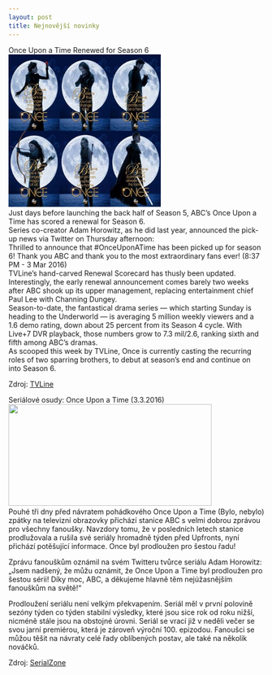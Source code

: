 ```yaml
---
layout: post
title: Nejnovější novinky
---
```




<p>Once Upon a Time Renewed for Season 6 <br>
<img src="https://raw.githubusercontent.com/453255/453255.github.io/master/images/heh.jpg" width="300" height="300"><br>
Just days before launching the back half of Season 5, ABC’s Once Upon a Time has scored a renewal for Season 6.<br>
Series co-creator Adam Horowitz, as he did last year, announced the pick-up news via Twitter on Thursday afternoon:<br>
Thrilled to announce that #OnceUponATime has been picked up for season 6! Thank you ABC and thank you to the most extraordinary fans ever! (8:37 PM - 3 Mar 2016)<br>
TVLine’s hand-carved Renewal Scorecard has thusly been updated.<br>
Interestingly, the early renewal announcement comes barely two weeks after ABC shook up its upper management, replacing entertainment chief Paul Lee with Channing Dungey.<br>
Season-to-date, the fantastical drama series — which starting Sunday is heading to the Underworld — is averaging 5 million weekly viewers and a 1.6 demo rating, down about 25 percent from its Season 4 cycle. With Live+7 DVR playback, those numbers grow to 7.3 mil/2.6, ranking sixth and fifth among ABC’s dramas.<br>
As scooped this week by TVLine, Once is currently casting the recurring roles of two sparring brothers, to debut at season’s end and continue on into Season 6.</p>

Zdroj: <u><a href="http://tvline.com/2016/03/03/once-upon-a-time-renewed-season-6/">TVLine</a></u>

<p>Seriálové osudy: Once Upon a Time (3.3.2016)<br>
<img src="https://upload.wikimedia.org/wikipedia/pt/b/b0/Once_Upon_a_Time_title_card.jpg" width="400" height="200"><br>
Pouhé tři dny před návratem pohádkového Once Upon a Time (Bylo, nebylo) zpátky na televizní obrazovky přichází stanice ABC s velmi dobrou zprávou pro všechny fanoušky. Navzdory tomu, že v posledních letech stanice prodlužovala a rušila své seriály hromadně týden před Upfronts, nyní přichází potěšující informace. Once byl prodloužen pro šestou řadu!<br>

Zprávu fanouškům oznámil na svém Twitteru tvůrce seriálu Adam Horowitz:<br>
„Jsem nadšený, že můžu oznámit, že Once Upon a Time byl prodloužen pro šestou sérii! Díky moc, ABC, a děkujeme hlavně těm nejúžasnějším fanouškům na světě!“<br>

Prodloužení seriálu není velkým překvapením. Seriál měl v první polovině sezóny týden co týden stabilní výsledky, které jsou sice rok od roku nižší, nicméně stále jsou na obstojné úrovni. Seriál se vrací již v neděli večer se svou jarní premiérou, která je zároveň výroční 100. epizodou. Fanoušci se můžou těšit na návraty celé řady oblíbených postav, ale také na několik nováčků.</p>

Zdroj: <u><a href="http://www.serialzone.cz/clanek/5662-serialove-osudy-once-upon-a-time/#ixzz49DU6DhYJ">SerialZone</a></u>
